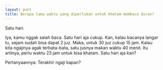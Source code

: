 ```yaml
--- 
layout: post
title: Berapa lama waktu yang diperlukan untuk khatam membaca Quran?
--- 
```


Satu hari.

Iya, kamu nggak salah baca. Satu hari aja cukup. Kan, kalau bacanya langar tu, sejam sudah bisa dapat 2 juz. Maka, untuk 30 juz cukup 15 jam. Kalau kita ngajinya agak terbata-bata, satu jusnya makan waktu 40 menit. Itu artinya, perlu waktu 23 jam untuk bisa khatam. Satu hari aja kan?

Pertanyaannya: Terakhir ngaji kapan?

